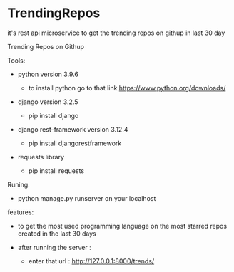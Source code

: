 # TrendingRepos
it's rest api  microservice to get the trending repos on githup in last 30 day

Trending Repos on Githup 
 
 
 Tools:
 
  - python version 3.9.6
    
     - to install python go to that link https://www.python.org/downloads/
 
 - django version 3.2.5
 
     - pip install django
 
 - django rest-framework version 3.12.4
    
    - pip install djangorestframework
    
 - requests library
    
    - pip install requests
    
   
Runing:

  - python manage.py runserver on your localhost

features:
  
  - to get the most used programming language on the most starred repos created in the last 30 days
  
  - after running the server :
    
    - enter that url : http://127.0.0.1:8000/trends/
